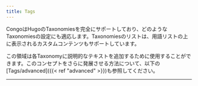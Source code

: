 ```yaml
---
title: Tags
---
```


CongoはHugoのTaxonomiesを完全にサポートしており、どのようなTaxonomiesの設定にも適応します。Taxonomiesのリストは、用語リストの上に表示されるカスタムコンテンツもサポートしています。

この領域は各Taxonomyに説明的なテキストを追加するために使用することができます。このコンセプトをさらに発展させる方法について、以下の[Tags/advanced]({{< ref "advanced" >}})も参照してください。

---
